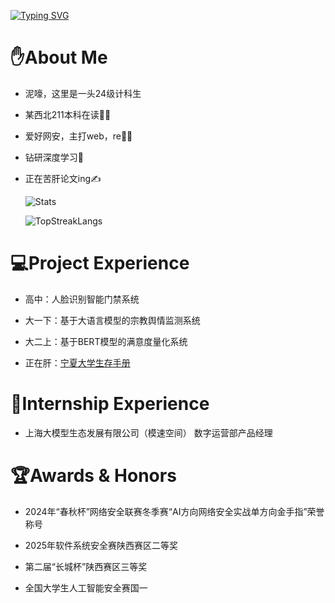 [![Typing SVG](https://readme-typing-svg.demolab.com?font=Fira+Code&pause=1000&width=435&lines=%E6%97%A9%E4%B8%8A%E5%A5%BD%EF%BC%8C%E4%BD%A0%E4%B9%9F%E8%A6%81%E4%B8%8A%E6%97%A9%E5%85%AB%E5%90%97%EF%BC%9F)](https://git.io/typing-svg)

# ✋About Me

- 泥嚎，这里是一头24级计科生

- 某西北211本科在读👨‍🎓

- 爱好网安，主打web，re🧑‍💻

- 钻研深度学习🤖

- 正在苦肝论文ing✍️

  ![Stats](https://github-readme-stats.vercel.app/api?username=Megalomanian&show_icons=true&theme=default&hide_border=true&count_private=true)

  ![Top![Streak](https://streak-stats.demolab.com?user=Megalomanian&theme=default&hide_border=true)Langs](https://github-readme-stats.vercel.app/api/top-langs/?username=Megalomanian&layout=donut&langs_count=10&hide=CMake&theme=default&hide_border=true)  

# 💻Project Experience

- 高中：人脸识别智能门禁系统

- 大一下：基于大语言模型的宗教舆情监测系统

- 大二上：基于BERT模型的满意度量化系统

- 正在肝：[宁夏大学生存手册](http://nxu-guide.github.io)

# 💼Internship Experience

- 上海大模型生态发展有限公司（模速空间） 数字运营部产品经理

# 🏆Awards & Honors

- 2024年“春秋杯”网络安全联赛冬季赛“AI方向网络安全实战单方向金手指”荣誉称号

- 2025年软件系统安全赛陕西赛区二等奖

- 第二届“长城杯”陕西赛区三等奖

- 全国大学生人工智能安全赛国一
<!--
**Megalomanian/Megalomanian** is a ✨ _special_ ✨ repository because its `README.md` (this file) appears on your GitHub profile.

Here are some ideas to get you started:

- 🔭 I’m currently working on ...
- 🌱 I’m currently learning ...
- 👯 I’m looking to collaborate on ...
- 🤔 I’m looking for help with ...
- 💬 Ask me about ...
- 📫 How to reach me: ...
- 😄 Pronouns: ...
- ⚡ Fun fact: ...
-->
